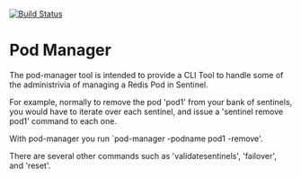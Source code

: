 [![Build Status](https://travis-ci.org/sentinel-tools/pod-manager.svg?branch=master)](https://travis-ci.org/sentinel-tools/pod-manager)
# Pod Manager

The pod-manager tool is intended to provide a CLI Tool to handle some of the
administrivia of managing a Redis Pod in Sentinel.

For example, normally to remove the pod 'pod1' from your bank of sentinels, you
would have to iterate over each sentinel, and issue a 'sentinel remove pod1'
command to each one.

With pod-manager you run `pod-manager -podname pod1 -remove'.

There are several other commands such as 'validatesentinels', 'failover', and 'reset'.
